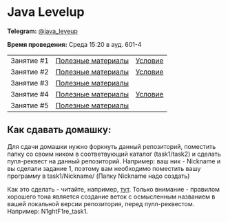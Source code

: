# Java Levelup
**Telegram:** [@java_leveup](https://t.me/java_leveup)


**Время проведения:** Среда 15:20 в ауд. 601-4

|            |                                            |                           |
| ---------- | -------------------------------------------| ------------------------- |
| Занятие #1 | [Полезные материалы](lesson1/MATERIALS.md) | [Условие](lesson1/TASK.md)|
| Занятие #2 | [Полезные материалы](lesson2/MATERIALS.md) | [Условие](lesson2/TASK.md)|
| Занятие #3 | [Полезные материалы](lesson3/MATERIALS.md) |                           |
| Занятие #4 | [Полезные материалы](lesson4/MATERIALS.md) | [Условие](lesson4/TASK.md)|
| Занятие #5 | [Полезные материалы](lesson5/MATERIALS.md) | |


## Как сдавать домашку:
Для сдачи домашки нужно форкнуть данный репозиторий, поместить папку со своим ником в соответвующий каталог (task1/task2) и сделать пулл-реквест на данный репозиторий. Например: ваш ник - Nickname и вы сделали задание 1, поэтому вам необходимо поместить вашу программу в task1/Nickname/ (Папку Nickname надо создать)

Как это сделать - читайте, например, [тут](https://progtask.ru/kak-sdelat-pull-request-na-github/). Только внимание - правилом хорошего тона является создание веток с осмысленным названием в вашей
локальной версии репозитория, перед пулл-реквестом. Например: N1ghtF1re_task1.
